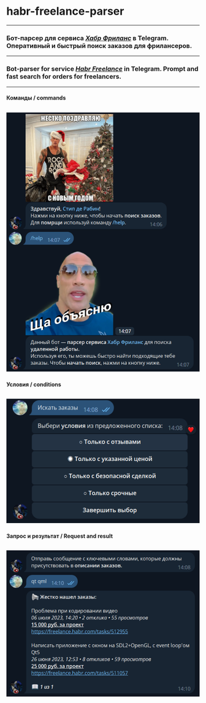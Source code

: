 # habr-freelance-parser
---
### Бот-парсер для сервиса *[Хабр Фриланс](https://freelance.habr.com)* в Telegram. Оперативный и быстрый поиск заказов для фрилансеров. ###
---
### Bot-parser for service *[Habr Freelance](https://freelance.habr.com)* in Telegram. Prompt and fast search for orders for freelancers. ###
---
#### Команды / commands ####
![](screenshots/screenshot_1.png)
---
#### Условия / conditions ####
![](screenshots/screenshot_2.png)
---
#### Запрос и результат / Request and result ####
![](screenshots/screenshot_3.png)
---
